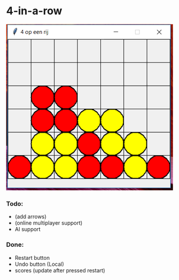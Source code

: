 # 4-in-a-row
![Screenshot](VOR.png)
### Todo:
  * (add arrows)
  * (online multiplayer support)
  * AI support

### Done:
  * Restart button
  * Undo button (Local)
  * scores (update after pressed restart)

